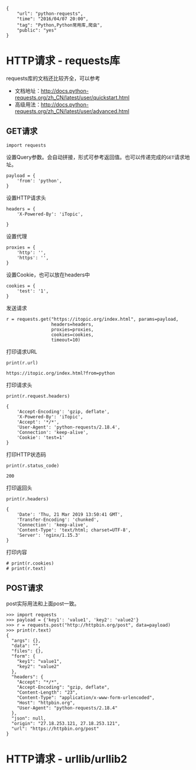 ```
{
    "url": "python-requests",
    "time": "2016/04/07 20:00",
    "tag": "Python,Python常用库,爬虫",
    "public": "yes"
}
```

# HTTP请求 - requests库

requests库的文档还比较齐全，可以参考

- 文档地址：http://docs.python-requests.org/zh_CN/latest/user/quickstart.html
- 高级用法：http://docs.python-requests.org/zh_CN/latest/user/advanced.html

## GET请求

```
import requests
```

设置Query参数。会自动拼接，形式可参考返回值。也可以传递完成的`GET`请求地址。

```
payload = {
    'from': 'python',
}
```

设置HTTP请求头

```
headers = {
    'X-Powered-By': 'iTopic',

}
```

设置代理

```
proxies = {
    'http': '',
    'https': '',
}
```

设置Cookie，也可以放在headers中

```
cookies = {
    'test': '1',
}
```

发送请求

```
r = requests.get("https://itopic.org/index.html", params=payload, 
                 headers=headers, 
                 proxies=proxies, 
                 cookies=cookies,
                 timeout=10)
```


打印请求URL

```
print(r.url)

https://itopic.org/index.html?from=python
```

打印请求头

```
print(r.request.headers)

{
    'Accept-Encoding': 'gzip, deflate', 
    'X-Powered-By': 'iTopic', 
    'Accept': '*/*', 
    'User-Agent': 'python-requests/2.18.4', 
    'Connection': 'keep-alive', 
    'Cookie': 'test=1'
}
```

打印HTTP状态码

```
print(r.status_code)

200
```

打印返回头

```
print(r.headers)

{
    'Date': 'Thu, 21 Mar 2019 13:50:41 GMT', 
    'Transfer-Encoding': 'chunked', 
    'Connection': 'keep-alive', 
    'Content-Type': 'text/html; charset=UTF-8', 
    'Server': 'nginx/1.15.3'
}
```

打印内容

```
# print(r.cookies)
# print(r.text)
```


## POST请求

post实际用法和上面post一致。

```
>>> import requests
>>> payload = {'key1': 'value1', 'key2': 'value2'}
>>> r = requests.post("http://httpbin.org/post", data=payload)
>>> print(r.text)
{
  "args": {},
  "data": "",
  "files": {},
  "form": {
    "key1": "value1",
    "key2": "value2"
  },
  "headers": {
    "Accept": "*/*",
    "Accept-Encoding": "gzip, deflate",
    "Content-Length": "23",
    "Content-Type": "application/x-www-form-urlencoded",
    "Host": "httpbin.org",
    "User-Agent": "python-requests/2.18.4"
  },
  "json": null,
  "origin": "27.18.253.121, 27.18.253.121",
  "url": "https://httpbin.org/post"
}
```

# HTTP请求 - urllib/urllib2
